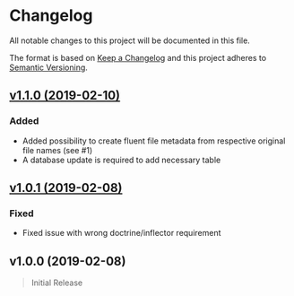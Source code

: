 # Changelog

All notable changes to this project will be documented in this file.

The format is based on [Keep a Changelog](http://keepachangelog.com/) and this project adheres to [Semantic Versioning](http://semver.org/).

## [v1.1.0 (2019-02-10)](https://github.com/clickstorm/cs_file_meta_fill//compare/v1.0.1...v1.1.0)

### Added

- Added possibility to create fluent file metadata from respective original file names (see #1)
- A database update is required to add necessary table

## [v1.0.1 (2019-02-08)](https://github.com/clickstorm/cs_file_meta_fill/compare/v1.0.0...v1.0.1)

### Fixed

- Fixed issue with wrong doctrine/inflector requirement

## v1.0.0 (2019-02-08)

> Initial Release
